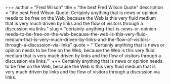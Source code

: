 +++
author = "Fred Wilson"
title = "the best Fred Wilson Quote"
description = "the best Fred Wilson Quote: Certainly anything that is news or opinion needs to be free on the Web, because the Web is this very fluid medium that is very much driven by links and the flow of visitors through a discussion via links."
slug = "certainly-anything-that-is-news-or-opinion-needs-to-be-free-on-the-web-because-the-web-is-this-very-fluid-medium-that-is-very-much-driven-by-links-and-the-flow-of-visitors-through-a-discussion-via-links"
quote = '''Certainly anything that is news or opinion needs to be free on the Web, because the Web is this very fluid medium that is very much driven by links and the flow of visitors through a discussion via links.'''
+++
Certainly anything that is news or opinion needs to be free on the Web, because the Web is this very fluid medium that is very much driven by links and the flow of visitors through a discussion via links.
